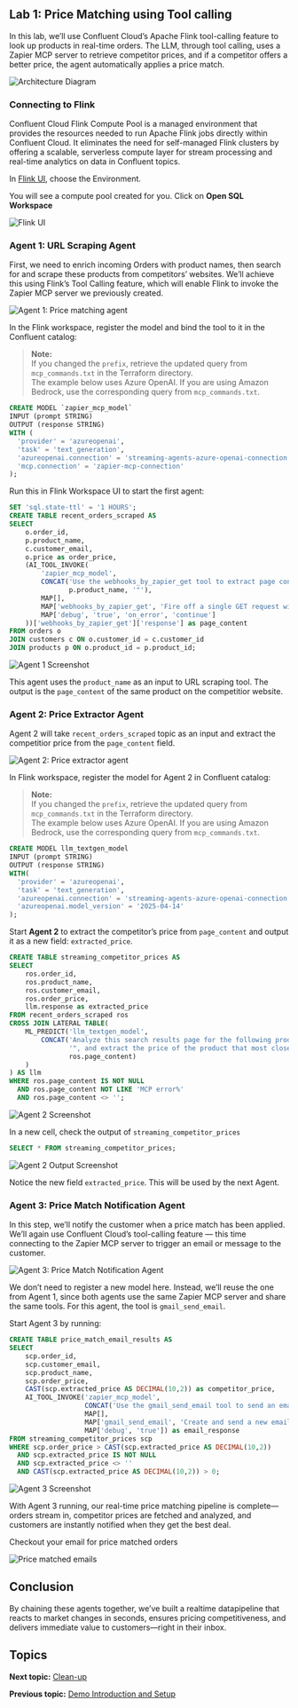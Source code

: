 ## Lab 1: Price Matching using Tool calling 

In this lab, we’ll use Confluent Cloud’s Apache Flink tool-calling feature to look up products in real-time orders. The LLM, through tool calling, uses a Zapier MCP server to retrieve competitor prices, and if a competitor offers a better price, the agent automatically applies a price match.

![Architecture Diagram](./assets/arch.png)

### Connecting to Flink

Confluent Cloud Flink Compute Pool is a managed environment that provides the resources needed to run Apache Flink jobs directly within Confluent Cloud. It eliminates the need for self-managed Flink clusters by offering a scalable, serverless compute layer for stream processing and real-time analytics on data in Confluent topics.

In [Flink UI](https://confluent.cloud/go/flink), choose the Environment. 

You will see a compute pool created for you. Click on **Open SQL Workspace**

![Flink UI](./assets/flinkworkspace.png)

### Agent 1: URL Scraping Agent

First, we need to enrich incoming Orders with product names, then search for and scrape these products from competitors’ websites. We’ll achieve this using Flink’s Tool Calling feature, which will enable Flink to invoke the Zapier MCP server we previously created.

![Agent 1: Price matching agent](./assets/agent1-diagram.png)

In the Flink workspace, register the model and bind the tool to it in the Confluent catalog:

> **Note:**  
> If you changed the `prefix`, retrieve the updated query from `mcp_commands.txt` in the Terraform directory.  
> The example below uses Azure OpenAI. If you are using Amazon Bedrock, use the corresponding query from `mcp_commands.txt`.


```sql
CREATE MODEL `zapier_mcp_model`
INPUT (prompt STRING)
OUTPUT (response STRING)
WITH (
  'provider' = 'azureopenai',
  'task' = 'text_generation',
  'azureopenai.connection' = 'streaming-agents-azure-openai-connection',
  'mcp.connection' = 'zapier-mcp-connection'
);
```

Run this in Flink Workspace UI to start the first agent:

```sql
SET 'sql.state-ttl' = '1 HOURS';
CREATE TABLE recent_orders_scraped AS
SELECT
    o.order_id,
    p.product_name,
    c.customer_email,
    o.price as order_price,
    (AI_TOOL_INVOKE(
        'zapier_mcp_model', 
        CONCAT('Use the webhooks_by_zapier_get tool to extract page contents. Instructions: Extract the page contents from the following URL: https://www.walmart.com/search?q="', 
               p.product_name, '"'),
        MAP[],
        MAP['webhooks_by_zapier_get', 'Fire off a single GET request with optional querystrings.'],
        MAP['debug', 'true', 'on_error', 'continue']
    ))['webhooks_by_zapier_get']['response'] as page_content
FROM orders o
JOIN customers c ON o.customer_id = c.customer_id  
JOIN products p ON o.product_id = p.product_id;
```

![Agent 1 Screenshot](./assets/agent1-flink.png)

This agent uses the `product_name` as an input to URL scraping tool. The output is the `page_content` of the same product on the competitior website.

### Agent 2: Price Extractor Agent

Agent 2 will take `recent_orders_scraped` topic as an input and extract the competitior price from the `page_content` field.

![Agent 2: Price extractor agent](./assets/agent2-diagram.png)

In Flink workspace, register the model for Agent 2 in Confluent catalog:

> **Note:**  
> If you changed the `prefix`, retrieve the updated query from `mcp_commands.txt` in the Terraform directory.  
> The example below uses Azure OpenAI. If you are using Amazon Bedrock, use the corresponding query from `mcp_commands.txt`.

```sql
CREATE MODEL llm_textgen_model
INPUT (prompt STRING)
OUTPUT (response STRING)
WITH(
  'provider' = 'azureopenai',
  'task' = 'text_generation',
  'azureopenai.connection' = 'streaming-agents-azure-openai-connection',
  'azureopenai.model_version' = '2025-04-14'
);
```

Start **Agent 2** to extract the competitor’s price from `page_content` and output it as a new field: `extracted_price`.

```sql
CREATE TABLE streaming_competitor_prices AS
SELECT
    ros.order_id,
    ros.product_name,
    ros.customer_email,
    ros.order_price,
    llm.response as extracted_price
FROM recent_orders_scraped ros
CROSS JOIN LATERAL TABLE(
    ML_PREDICT('llm_textgen_model', 
        CONCAT('Analyze this search results page for the following product name: "', ros.product_name, 
               '", and extract the price of the product that most closely matches the product name. Return only the price in format: XX.XX. For example, return only: 29.95. Page content: ', 
               ros.page_content)
    )
) AS llm
WHERE ros.page_content IS NOT NULL 
  AND ros.page_content NOT LIKE 'MCP error%'
  AND ros.page_content <> '';
```

![Agent 2 Screenshot](./assets/agent2-flink.png)


In a new cell, check the output of `streaming_competitor_prices`

```sql
SELECT * FROM streaming_competitor_prices;
```

![Agent 2 Output Screenshot](./assets/agent2-flinkoutput.png)

Notice the new field `extracted_price`. This will be used by the next Agent.


### Agent 3: Price Match Notification Agent

In this step, we’ll notify the customer when a price match has been applied.  
We’ll again use Confluent Cloud’s tool-calling feature — this time connecting to the Zapier MCP server to trigger an email or message to the customer.

![Agent 3: Price Match Notification Agent](./assets/agent3-diagram.png)

We don’t need to register a new model here. Instead, we’ll reuse the one from Agent 1, since both agents use the same Zapier MCP server and share the same tools.  For this agent, the tool is `gmail_send_email`.

Start Agent 3 by running:

```sql
CREATE TABLE price_match_email_results AS
SELECT 
    scp.order_id,
    scp.customer_email,
    scp.product_name,
    scp.order_price,
    CAST(scp.extracted_price AS DECIMAL(10,2)) as competitor_price,
    AI_TOOL_INVOKE('zapier_mcp_model', 
                   CONCAT('Use the gmail_send_email tool to send an email. Instructions: send yourself an email to your own email address, subject "Price match alert: Order #', scp.order_id, '", body "Original sale price: $', CAST(scp.order_price AS STRING), '. Price matched price: $', scp.extracted_price, '. Customer email address on file: ', scp.customer_email, '. Simulated customer notification: We have processed a price match refund for your ', scp.product_name, ' purchase."'), 
                   MAP[], 
                   MAP['gmail_send_email', 'Create and send a new email message'],
                   MAP['debug', 'true']) as email_response 
FROM streaming_competitor_prices scp
WHERE scp.order_price > CAST(scp.extracted_price AS DECIMAL(10,2))
  AND scp.extracted_price IS NOT NULL
  AND scp.extracted_price <> ''
  AND CAST(scp.extracted_price AS DECIMAL(10,2)) > 0;
```

![Agent 3 Screenshot](./assets/agent3-flink.png)

With Agent 3 running, our real-time price matching pipeline is complete—orders stream in, competitor prices are fetched and analyzed, and customers are instantly notified when they get the best deal.  

Checkout your email for price matched orders

![Price matched emails](./assets/email.png)

## Conclusion

By chaining these agents together, we’ve built a realtime datapipeline that reacts to market changes in seconds, ensures pricing competitiveness, and delivers immediate value to customers—right in their inbox.

## Topics

**Next topic:** [Clean-up](../README.md#-cleanup)

**Previous topic:** [Demo Introduction and Setup](../README.md)








